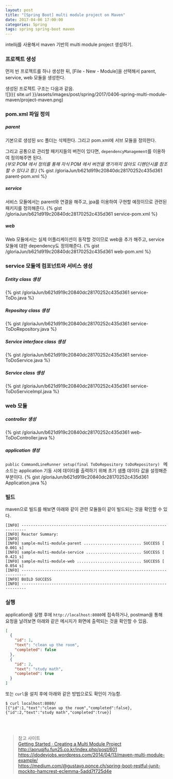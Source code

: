 ```yaml
---
layout: post
title: "[Spring Boot] multi module project on Maven"
date: 2017-04-06 17:00:00
categories: Spring
tags: spring spring-boot maven
---
```


intellij를 사용해서 maven 기반의 multi module project 생성하기.

### 프로젝트 생성
먼저 빈 프로젝트를 하나 생성한 뒤, [File - New - Module]을 선택해서 parent, service, web 모듈을 생성한다.

생성된 프로젝트 구조는 다음과 같음.<br/>
![]({{ site.url }}/assets/images/post/spring/2017/0406-spring-multi-module-maven/project-maven.png)

### pom.xml 파일 정의
##### parent
기본으로 생성된 src 폴더는 삭제한다.
그리고 pom.xml에 서브 모듈을 정의한다.<br/> 

그리고 공통으로 관리할 패키지들의 버전이 있다면, `dependencyManagement`를 이용하여 정의해주면 된다. <br/>
*(부모 POM 에서 <dependencyManagement> 정의를 통해 자식 POM 에서 버전을 명기하지 않아도 디펜던시를 참조할 수 있다고 함.)*
{% gist /gloriaJun/b621d919c20840dc28170252c435d361 parent-pom.xml %}

##### service
서비스 모듈에서는 parent와 연결을 해주고, jpa를 이용하여 구현할 예정이므로 관련된 패키지를 정의해준다.
{% gist /gloriaJun/b621d919c20840dc28170252c435d361 service-pom.xml %}

##### web
Web 모듈에서는 실제 어플리케이션이 동작할 것이므로 web을 추가 해주고, service 모듈에 대한 dependency도 정의해준다.
{% gist /gloriaJun/b621d919c20840dc28170252c435d361 web-pom.xml %}

### service 모듈에 컴포넌트와 서비스 생성
##### Entity class 생성
{% gist /gloriaJun/b621d919c20840dc28170252c435d361 service-ToDo.java %}

##### Repositoy class 생성
{% gist /gloriaJun/b621d919c20840dc28170252c435d361 service-ToDoRepository.java %}

##### Service interface class 생성
{% gist /gloriaJun/b621d919c20840dc28170252c435d361 service-ToDoService.java %}

##### Service class 생성
{% gist /gloriaJun/b621d919c20840dc28170252c435d361 service-ToDoServiceImpl.java %}

### web 모듈
##### controller 생성
{% gist /gloriaJun/b621d919c20840dc28170252c435d361 web-ToDoController.java %}

##### application 생성
`public CommandLineRunner setup(final ToDoRepository toDoRepository) ` 메소드는 application 기동 시에 데이타를 출력하기 위해 초기 샘플 데이타 값을 설정해준 부분이다.
{% gist /gloriaJun/b621d919c20840dc28170252c435d361 Application.java %}


### 빌드
maven으로 빌드를 해보면 아래와 같이 관련 모듈들이 같이 빌드되는 것을 확인할 수 있다.
```
[INFO] ------------------------------------------------------------------------
[INFO] Reactor Summary:
[INFO] 
[INFO] sample-multi-module-parent ......................... SUCCESS [  0.001 s]
[INFO] sample-multi-module-service ........................ SUCCESS [  0.421 s]
[INFO] sample-multi-module-web ............................ SUCCESS [  0.054 s]
[INFO] ------------------------------------------------------------------------
[INFO] BUILD SUCCESS
[INFO] ------------------------------------------------------------------------
```

### 실행
application을 실행 후에 `http://localhost:8080`에 접속하거나, postman을 통해 요청을 날려보면 아래와 같은 메시지가 화면에 출력되는 것을 확인할 수 있음.
```json
[
  {
    "id": 1,
    "text": "clean up the room",
    "completed": false
  },
  {
    "id": 2,
    "text": "study math",
    "completed": true
  }
]
```

또는 `curl`을 설치 후에 아래와 같은 방법으로도 확인이 가능함.
```
$ curl localhost:8080/
[{"id":1,"text":"clean up the room","completed":false},{"id":2,"text":"study math","completed":true}]
```

<br/><br/>
> 참고 사이트  
> [Getting Started · Creating a Multi Module Project](https://spring.io/guides/gs/multi-module/)  
> http://aoruqjfu.fun25.co.kr/index.php/post/601  
> https://idodevjobs.wordpress.com/2014/04/13/maven-multi-module-example/  
> https://medium.com/@gustavo.ponce.ch/spring-boot-restful-junit-mockito-hamcrest-eclemma-5add7f725d4e